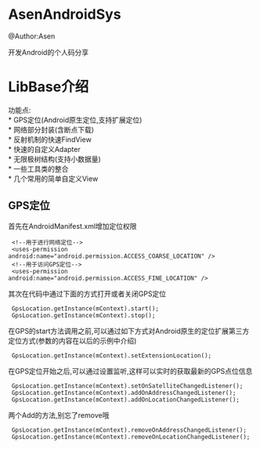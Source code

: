 # AsenAndroidSys
@Author:Asen

开发Android的个人码分享


LibBase介绍
======
功能点:<br>
    * GPS定位(Android原生定位,支持扩展定位)<br>
    * 网络部分封装(含断点下载)<br>
    * 反射机制的快速FindView<br>
    * 快速的自定义Adapter<br>
    * 无限极树结构(支持小数据量)<br>
    * 一些工具类的整合<br>
    * 几个常用的简单自定义View<br>
    
## GPS定位

首先在AndroidManifest.xml增加定位权限<br>

     <!--用于进行网络定位-->
     <uses-permission android:name="android.permission.ACCESS_COARSE_LOCATION" />
     <!--用于访问GPS定位-->
     <uses-permission android:name="android.permission.ACCESS_FINE_LOCATION" />

其次在代码中通过下面的方式打开或者关闭GPS定位

     GpsLocation.getInstance(mContext).start();
     GpsLocation.getInstance(mContext).stop();
     
在GPS的start方法调用之前,可以通过如下方式对Android原生的定位扩展第三方定位方式(参数的内容在以后的示例中介绍)
     
     GpsLocation.getInstance(mContext).setExtensionLocation();
     
在GPS定位开始之后,可以通过设置监听,这样可以实时的获取最新的GPS点位信息

     GpsLocation.getInstance(mContext).setOnSatelliteChangedListener();
     GpsLocation.getInstance(mContext).addOnAddressChangedListener();
     GpsLocation.getInstance(mContext).addOnLocationChangedListener();
     
两个Add的方法,别忘了remove哦

     GpsLocation.getInstance(mContext).removeOnAddressChangedListener();
     GpsLocation.getInstance(mContext).removeOnLocationChangedListener();
     

     